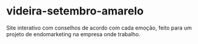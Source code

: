 # videira-setembro-amarelo
Site interativo com conselhos de acordo com cada emoção, feito para um projeto de endomarketing na empresa onde trabalho.
